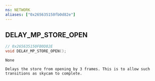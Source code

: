 ```yaml
---
ns: NETWORK
aliases: ["0x265635150fb0d82e"]
---
```

## DELAY_MP_STORE_OPEN

```c
// 0x265635150FB0D82E
void DELAY_MP_STORE_OPEN();
```

```
None

Delays the store from opening by 3 frames. This is to allow such transitions as skycam to complete.
```
